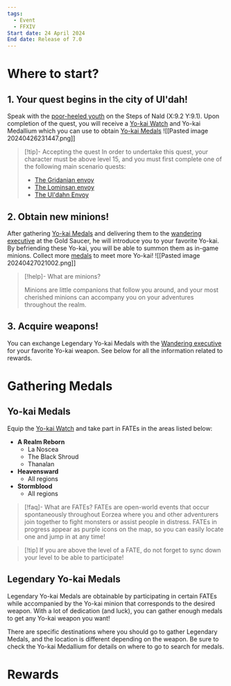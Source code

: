 ```yaml
---
tags:
  - Event
  - FFXIV
Start date: 24 April 2024
End date: Release of 7.0
---
```

# Where to start?
## 1. Your quest begins in the city of Ul'dah!

Speak with the [poor-heeled youth](https://ffxiv.gamerescape.com/wiki/Poor-heeled_Youth) on the Steps of Nald (X:9.2 Y:9.1). Upon completion of the quest, you will receive a [Yo-kai Watch](https://ffxiv.gamerescape.com/wiki/Yo-kai_Watch) and Yo-kai Medallium which you can use to obtain [Yo-kai Medals](https://ffxiv.gamerescape.com/wiki/Yo-kai_Medal)
 ![[Pasted image 20240426231447.png]]

> [!tip]- Accepting the quest
> In order to undertake this quest, your character must be above level 15, and you must first complete one of the following main scenario quests:
> 	- [The Gridanian envoy](https://ffxiv.gamerescape.com/wiki/The_Gridanian_Envoy)
> 	- [The Lominsan envoy](https://ffxiv.gamerescape.com/wiki/The_Lominsan_Envoy)
> 	- [The Ul'dahn Envoy](https://ffxiv.gamerescape.com/wiki/The_Ul%27dahn_Envoy)

## 2. Obtain new minions!

After gathering [Yo-kai Medals](https://ffxiv.gamerescape.com/wiki/Yo-kai_Medal) and delivering them to the [wandering executive](https://ffxiv.gamerescape.com/wiki/Wandering_Executive) at the Gold Saucer, he will introduce  you to your favorite Yo-kai. By befriending these Yo-kai, you will be able to summon them as in-game minions. Collect more [medals](https://ffxiv.gamerescape.com/wiki/Yo-kai_Medal) to meet more Yo-kai!
![[Pasted image 20240427021002.png]]

> [!help]- What are minions?
> 
> Minions are little companions that follow you around, and your most cherished minions can accompany you on your adventures throughout the realm.

## 3. Acquire weapons!

You can exchange Legendary Yo-kai Medals with the [Wandering executive](https://ffxiv.gamerescape.com/wiki/Wandering_Executive) for your favorite Yo-kai weapon.
See below for all the information related to rewards.

# Gathering Medals

## Yo-kai Medals

Equip the [Yo-kai Watch](https://ffxiv.gamerescape.com/wiki/Yo-kai_Watch) and take part in FATEs in the areas listed below:
- **A Realm Reborn**
	- La Noscea
	- The Black Shroud
	- Thanalan
- **Heavensward**
	- All regions
- **Stormblood**
	- All regions

> [!faq]- What are FATEs?
> FATEs are open-world events that occur spontaneously throughout Eorzea where you and other adventurers join together to fight monsters or assist people in distress. FATEs in progress appear as purple icons on the map, so you can easily locate one and jump in at any time!

> [!tip] If you are above the level of a FATE, do not forget to sync down your level to be able to participate!
## Legendary Yo-kai Medals

Legendary Yo-kai Medals are obtainable by participating in certain FATEs while accompanied by the Yo-kai minion that corresponds to the desired weapon.
With a lot of dedication (and luck), you can gather enough medals to get any Yo-kai weapon you want!

There are specific destinations where you should go to gather Legendary Medals, and the location is different depending on the weapon. Be sure to check the Yo-kai Medallium for details on where to go to search for medals.

# Rewards

